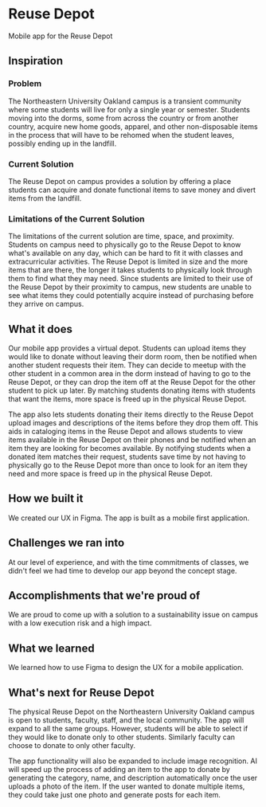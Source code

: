 # Reuse Depot
Mobile app for the Reuse Depot

## Inspiration
### Problem
The Northeastern University Oakland campus is a transient community where some students will live for only a single year or semester. Students moving into the dorms, some from across the country or from another country, acquire new home goods, apparel, and other non-disposable items in the process that will have to be rehomed when the student leaves, possibly ending up in the landfill.

### Current Solution
The Reuse Depot on campus provides a solution by offering a place students can acquire and  donate functional items to save money and divert items from the landfill. 

### Limitations of the Current Solution
The limitations of the current solution are time, space, and proximity. Students on campus need to physically go to the Reuse Depot to know what's available on any day, which can be hard to fit it with classes and extracurricular activities. The Reuse Depot is limited in size and the more items that are there, the longer it takes students to physically look through them to find what they may need. Since students are limited to their use of the Reuse Depot by their proximity to campus, new students are unable to see what items they could potentially acquire instead of purchasing before they arrive on campus. 

## What it does
Our mobile app provides a virtual depot. Students can upload items they would like to donate without leaving their dorm room, then be notified when another student requests their item. They can decide to meetup with the other student in a common area in the dorm instead of having to go to the Reuse Depot, or they can drop the item off at the Reuse Depot for the other student to pick up later. By matching students donating items with students that want the items, more space is freed up in the physical Reuse Depot.

The app also lets students donating their items directly to the Reuse Depot upload images and descriptions of the items before they drop them off. This aids in cataloging items in the Reuse Depot and allows students to view items available in the Reuse Depot on their phones and be notified when an item they are looking for becomes available. By notifying students when a donated item matches their request, students save time by not having to physically go to the Reuse Depot more than once to look for an item they need and more space is freed up in the physical Reuse Depot.

## How we built it
We created our UX in Figma. The app is built as a mobile first application. 

## Challenges we ran into
At our level of experience, and with the time commitments of classes, we didn't feel we had time to develop our app beyond the concept stage.

## Accomplishments that we're proud of
We are proud to come up with a solution to a sustainability issue on campus with a low execution risk and a high impact.

## What we learned
We learned how to use Figma to design the UX for a mobile application.

## What's next for Reuse Depot
The physical Reuse Depot on the Northeastern University Oakland campus is open to students, faculty, staff, and the local community. The app will expand to all the same groups. However, students will be able to select if they would like to donate only to other students. Similarly faculty can choose to donate to only other faculty.

The app functionality will also be expanded to include image recognition. AI will speed up the process of adding an item to the app to donate by generating the category, name, and description automatically once the user uploads a photo of the item. If the user wanted to donate multiple items, they could take just one photo and generate posts for each item.
